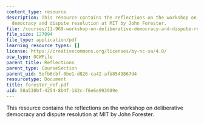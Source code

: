 ```yaml
---
content_type: resource
description: This resource contains the reflections on the workshop on deliberative
  democracy and dispute resolution at MIT by John Forester.
file: /courses/11-969-workshop-on-deliberative-democracy-and-dispute-resolution-summer-2005/58a530bf42548b4f182cf6e6e993989e_forester_ref.pdf
file_size: 127094
file_type: application/pdf
learning_resource_types: []
license: https://creativecommons.org/licenses/by-nc-sa/4.0/
ocw_type: OCWFile
parent_title: Reflections
parent_type: CourseSection
parent_uid: 5efb6cbf-8be1-d826-ca42-afb8549867d4
resourcetype: Document
title: forester_ref.pdf
uid: 58a530bf-4254-8b4f-182c-f6e6e993989e
---
```

This resource contains the reflections on the workshop on deliberative democracy and dispute resolution at MIT by John Forester.